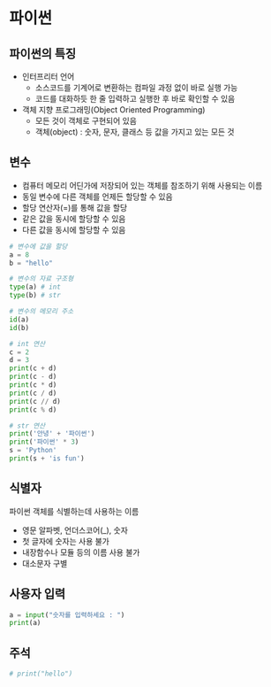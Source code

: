 # 파이썬

## 파이썬의 특징

- 인터프리터 언어
  - 소스코드를 기계어로 변환하는 컴파일 과정 없이 바로 실행 가능
  - 코드를 대화하듯 한 줄 입력하고 실행한 후 바로 확인할 수 있음
- 객체 지향 프로그래밍(Object Oriented Programming)
  - 모든 것이 객체로 구현되어 있음
  - 객체(object) : 숫자, 문자, 클래스 등 값을 가지고 있는 모든 것

## 변수

- 컴퓨터 메모리 어딘가에 저장되어 있는 객체를 참조하기 위해 사용되는 이름
- 동일 변수에 다른 객체를 언제든 할당할 수 있음
- 할당 연산자(=)를 통해 값을 할당
- 같은 값을 동시에 할당할 수 있음
- 다른 값을 동시에 할당할 수 있음

```python
# 변수에 값을 할당
a = 8
b = "hello"

# 변수의 자료 구조형
type(a) # int
type(b) # str

# 변수의 메모리 주소
id(a)
id(b)

# int 연산
c = 2
d = 3
print(c + d)
print(c - d)
print(c * d)
print(c / d)
print(c // d)
print(c % d)

# str 연산
print('안녕' + '파이썬')
print('파이썬' * 3)
s = 'Python'
print(s + 'is fun')

```

## 식별자

파이썬 객체를 식별하는데 사용하는 이름

- 영문 알파벳, 언더스코어(_), 숫자
- 첫 글자에 숫자는 사용 불가
- 내장함수나 모듈 등의 이름 사용 불가
- 대소문자 구별



## 사용자 입력

```python
a = input("숫자를 입력하세요 : ")
print(a)
```

## 주석

```python
# print("hello")
```



